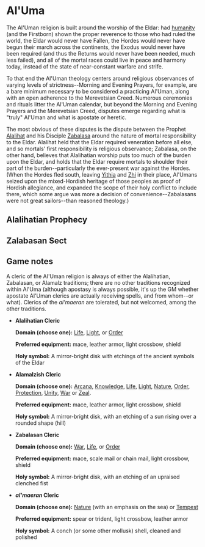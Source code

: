 # Al'Uma

The Al'Uman religion is built around the worship of the Eldar: had [humanity](../Races/Humans.md) (and the Firstborn) shown the proper reverence to those who had ruled the world, the Eldar would never have Fallen, the Hordes would never have begun their march across the continents, the Exodus would never have been required (and thus the Returns would never have been needed, much less failed), and all of the mortal races could live in peace and harmony today, instead of the state of near-constant warfare and strife.

To that end the Al'Uman theology centers around religious observances of varying levels of strictness--Morning and Evening Prayers, for example, are a bare minimum necessary to be considered a practicing Al'Uman, along with an open adherence to the Merevetsian Creed. Numerous ceremonies and rituals litter the Al'Uman calendar, but beyond the Morning and Evening Prayers and the Merevetsian Creed, disputes emerge regarding what is "truly" Al'Uman and what is apostate or heretic.

The most obvious of these disputes is the dispute between the Prophet [Alalihat](../People/Alalihat.md) and his Disciple [Zabalasa](../People/Zabalasa.md) around the nature of mortal responsibility to the Eldar. Alalihat held that the Eldar required veneration before all else, and so mortals' first responsibility is religious observance; Zabalasa, on the other hand, believes that Alalihatian worship puts too much of the burden upon the Eldar, and holds that the Eldar require mortals to shoulder their part of the burden--particularly the ever-present war against the Hordes. (When the Hordes fled south, leaving [Yithia](../Nations/Yithia.md) and [Zhi](../Nations/Zhi.md) in their place, Al'Umans seized upon the mixed-Hordish heritage of those peoples as proof of Hordish allegiance, and expanded the scope of their holy conflict to include there, which some argue was more a decision of convenience--Zabalasans were not great sailors--than reasoned theology.)

## Alalihatian Prophecy


## Zalabasan Sect


## Game notes
A cleric of the Al'Uman religion is always of either the Alalihatian, Zabalasan, or Alamalz traditions; there are no other traditions recognized within Al'Uma (although apostasy is always possible, it's up the GM whether apostate Al'Uman clerics are actually receiving spells, and from whom--or what). Clerics of the *al'maeran* are tolerated, but not welcomed, among the other traditions.

* **Alalihatian Cleric**

  **Domain (choose one):** [Life](Cleric/Life.md), [Light](Cleric/Light.md), or [Order](Cleric/Order.md)

  **Preferred equipment:** mace, leather armor, light crossbow, shield

  **Holy symbol:** A mirror-bright disk with etchings of the ancient symbols of the Eldar

* **Alamalzish Cleric**

  **Domain (choose one):** [Arcana](Cleric/Arcana.md), [Knowledge](Cleric/Knowledge.md), [Life](Cleric/Life.md), [Light](Cleric/Light.md), [Nature](Cleric/Nature.md), [Order](Cleric/Order.md), [Protection](Cleric/Protection.md), [Unity](Cleric/Unity.md), [War](Cleric/War.md) or [Zeal](Cleric/Zeal.md).

  **Preferred equipment:** mace, leather armor, light crossbow, shield

  **Holy symbol:** A mirror-bright disk, with an etching of a sun rising over a rounded shape (hill)

* **Zabalasan Cleric**

  **Domain (choose one):** [War](Cleric/War.md), [Life](Cleric/Life.md), or [Order](Cleric/Order.md)

  **Preferred equipment:** mace, scale mail or chain mail, light crossbow, shield

  **Holy symbol:** A mirror-bright disk, with an etching of an upraised clenched fist

* ***al'maeran* Cleric**

  **Domain (choose one):** [Nature](Cleric/Nature.md) (with an emphasis on the sea) or [Tempest](Cleric/Tempest.md)
  
  **Preferred equipment:** spear or trident, light crossbow, leather armor

  **Holy symbol:** A conch (or some other mollusk) shell, cleaned and polished

